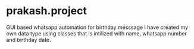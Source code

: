 # prakash.project
GUI based whatsapp automation for birthday messsage
I have created my own data type using classes that is intilized with name, whatsapp number and birthday date.

